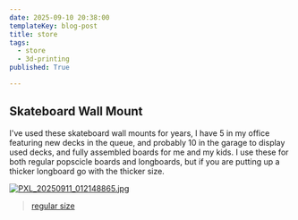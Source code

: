 ```yaml
---
date: 2025-09-10 20:38:00
templateKey: blog-post
title: store
tags:
  - store
  - 3d-printing
published: True

---
```



## Skateboard Wall Mount

I've used these skateboard wall mounts for years, I have 5 in my office
featuring new decks in the queue, and probably 10 in the garage to display used
decks, and fully assembled boards for me and my kids.  I use these for both
regular popscicle boards and longboards, but if you are putting up a thicker
longboard go with the thicker size.

[![PXL_20250911_012148865.jpg](https://dropper.wayl.one/api/file/f2654443-fd69-48a8-a151-0199d053b5a6.jpg)](https://teleportpod.com/portal/a47fd522-d265-43b9-a8b0-8fa2395f7c46?item=588)

> [regular size](https://teleportpod.com/portal/a47fd522-d265-43b9-a8b0-8fa2395f7c46?item=588)



